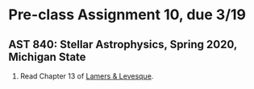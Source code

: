 # Pre-class Assignment 10, due 3/19

## AST 840: Stellar Astrophysics, Spring 2020, Michigan State

1. Read Chapter 13 of [Lamers & Levesque](http://iopscience.iop.org.proxy2.cl.msu.edu/book/978-0-7503-1278-3).

